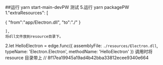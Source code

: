 ##运行 yarn start-main-devPW 测试 5.运行 yarn packagePW
1."extraResources": [
  
 {
"from":"app/Electron.dll",
"to":"./"
}

    ],
    将dll文件放到resource目录下。

2.let HelloElectron = edge.func({
assemblyFile: `./resources/Electron.dll`,
typeName: 'Electron.Electron',
methodName: 'HelloElectron'
})
调用时将 resource 目录带上
// 8f17ea19945a19ad4b42bba33812ecee9340e664